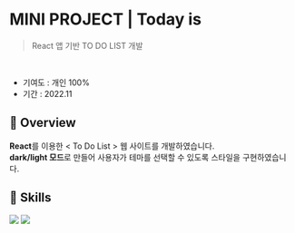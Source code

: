 # MINI PROJECT | Today is
> React 앱 기반 TO DO LIST 개발
<br>

* 기여도 : 개인 100% <br> 
* 기간 : 2022.11

## 📍 Overview

**React**를 이용한 < To Do List > 웹 사이트를 개발하였습니다. <br>
**dark/light 모드**로 만들어 사용자가 테마를 선택할 수 있도록 스타일을 구현하였습니다.

## 🚀 Skills 
<img src="https://img.shields.io/badge/react-61DAFB?style=for-the-badge&logo=react&logoColor=black"> <img src="https://img.shields.io/badge/netlify-00C7B7?style=for-the-badge&logo=netlify&logoColor=white"> 
